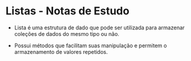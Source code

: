 # Listas - Notas de Estudo

- Lista é uma estrutura de dado que pode ser utilizada para armazenar
coleções de dados do mesmo tipo ou não.

- Possui métodos que facilitam suas manipulação e permitem o 
armazenamento de valores repetidos.
